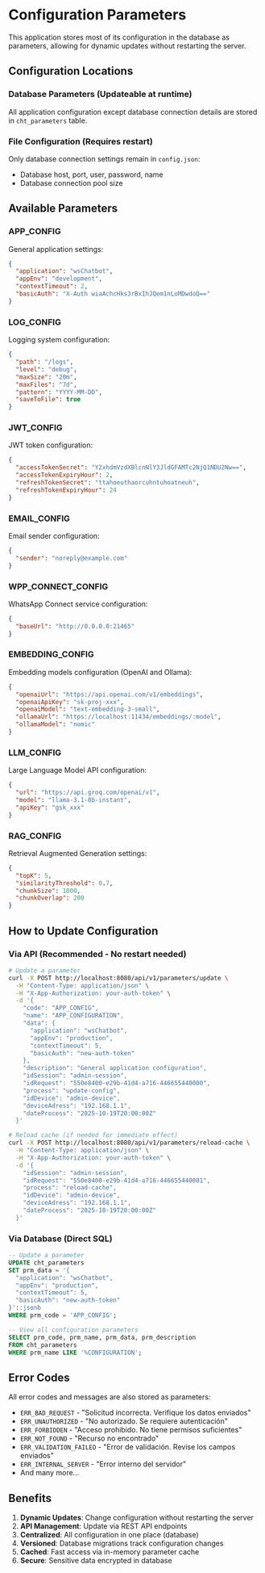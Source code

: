 # Configuration Parameters

This application stores most of its configuration in the database as parameters, allowing for dynamic updates without restarting the server.

## Configuration Locations

### Database Parameters (Updateable at runtime)
All application configuration except database connection details are stored in `cht_parameters` table.

### File Configuration (Requires restart)
Only database connection settings remain in `config.json`:
- Database host, port, user, password, name
- Database connection pool size

## Available Parameters

### APP_CONFIG
General application settings:
```json
{
  "application": "wsChatbot",
  "appEnv": "development",
  "contextTimeout": 2,
  "basicAuth": "X-Auth wiaAchcHks3rBxIhJQem1nLoMDwdoQ=="
}
```

### LOG_CONFIG
Logging system configuration:
```json
{
  "path": "/logs",
  "level": "debug",
  "maxSize": "20m",
  "maxFiles": "7d",
  "pattern": "YYYY-MM-DD",
  "saveToFile": true
}
```

### JWT_CONFIG
JWT token configuration:
```json
{
  "accessTokenSecret": "Y2xhdmVzdXBlcnNlY3JldGFAMTc2NjQ1NDU2Nw==",
  "accessTokenExpiryHour": 2,
  "refreshTokenSecret": "ttahoeuthaorcuhntuhoatneuh",
  "refreshTokenExpiryHour": 24
}
```

### EMAIL_CONFIG
Email sender configuration:
```json
{
  "sender": "noreply@example.com"
}
```

### WPP_CONNECT_CONFIG
WhatsApp Connect service configuration:
```json
{
  "baseUrl": "http://0.0.0.0:21465"
}
```

### EMBEDDING_CONFIG
Embedding models configuration (OpenAI and Ollama):
```json
{
  "openaiUrl": "https://api.openai.com/v1/embeddings",
  "openaiApiKey": "sk-proj-xxx",
  "openaiModel": "text-embedding-3-small",
  "ollamaUrl": "https://localhost:11434/embeddings/:model",
  "ollamaModel": "nomic"
}
```

### LLM_CONFIG
Large Language Model API configuration:
```json
{
  "url": "https://api.groq.com/openai/v1",
  "model": "llama-3.1-8b-instant",
  "apiKey": "gsk_xxx"
}
```

### RAG_CONFIG
Retrieval Augmented Generation settings:
```json
{
  "topK": 5,
  "similarityThreshold": 0.7,
  "chunkSize": 1000,
  "chunkOverlap": 200
}
```

## How to Update Configuration

### Via API (Recommended - No restart needed)

```bash
# Update a parameter
curl -X POST http://localhost:8080/api/v1/parameters/update \
  -H "Content-Type: application/json" \
  -H "X-App-Authorization: your-auth-token" \
  -d '{
    "code": "APP_CONFIG",
    "name": "APP_CONFIGURATION",
    "data": {
      "application": "wsChatbot",
      "appEnv": "production",
      "contextTimeout": 5,
      "basicAuth": "new-auth-token"
    },
    "description": "General application configuration",
    "idSession": "admin-session",
    "idRequest": "550e8400-e29b-41d4-a716-446655440000",
    "process": "update-config",
    "idDevice": "admin-device",
    "deviceAdress": "192.168.1.1",
    "dateProcess": "2025-10-19T20:00:00Z"
  }'

# Reload cache (if needed for immediate effect)
curl -X POST http://localhost:8080/api/v1/parameters/reload-cache \
  -H "Content-Type: application/json" \
  -H "X-App-Authorization: your-auth-token" \
  -d '{
    "idSession": "admin-session",
    "idRequest": "550e8400-e29b-41d4-a716-446655440001",
    "process": "reload-cache",
    "idDevice": "admin-device",
    "deviceAdress": "192.168.1.1",
    "dateProcess": "2025-10-19T20:00:00Z"
  }'
```

### Via Database (Direct SQL)

```sql
-- Update a parameter
UPDATE cht_parameters
SET prm_data = '{
  "application": "wsChatbot",
  "appEnv": "production",
  "contextTimeout": 5,
  "basicAuth": "new-auth-token"
}'::jsonb
WHERE prm_code = 'APP_CONFIG';

-- View all configuration parameters
SELECT prm_code, prm_name, prm_data, prm_description
FROM cht_parameters
WHERE prm_name LIKE '%CONFIGURATION';
```

## Error Codes

All error codes and messages are also stored as parameters:
- `ERR_BAD_REQUEST` - "Solicitud incorrecta. Verifique los datos enviados"
- `ERR_UNAUTHORIZED` - "No autorizado. Se requiere autenticación"
- `ERR_FORBIDDEN` - "Acceso prohibido. No tiene permisos suficientes"
- `ERR_NOT_FOUND` - "Recurso no encontrado"
- `ERR_VALIDATION_FAILED` - "Error de validación. Revise los campos enviados"
- `ERR_INTERNAL_SERVER` - "Error interno del servidor"
- And many more...

## Benefits

1. **Dynamic Updates**: Change configuration without restarting the server
2. **API Management**: Update via REST API endpoints
3. **Centralized**: All configuration in one place (database)
4. **Versioned**: Database migrations track configuration changes
5. **Cached**: Fast access via in-memory parameter cache
6. **Secure**: Sensitive data encrypted in database

